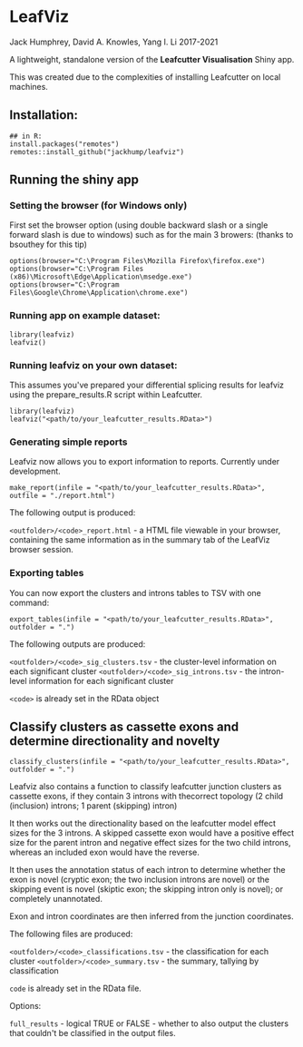 # LeafViz 

Jack Humphrey, David A. Knowles, Yang I. Li
2017-2021


A lightweight, standalone version of the **Leafcutter Visualisation** Shiny app.

This was created due to the complexities of installing Leafcutter on local machines.

## Installation:

```
## in R:
install.packages("remotes")
remotes::install_github("jackhump/leafviz")
``` 

## Running the shiny app

### Setting the browser (for Windows only)

First set the browser option (using double backward slash or a single forward slash is due to windows) such as for the main 3 browers:
(thanks to bsouthey for this tip)


```
options(browser="C:\Program Files\Mozilla Firefox\firefox.exe")
options(browser="C:\Program Files (x86)\Microsoft\Edge\Application\msedge.exe")
options(browser="C:\Program Files\Google\Chrome\Application\chrome.exe")
```


### Running app on example dataset:

```
library(leafviz)
leafviz()
```

### Running leafviz on your own dataset:

This assumes you've prepared your differential splicing results for leafviz using the prepare_results.R script within Leafcutter.

```
library(leafviz)
leafviz("<path/to/your_leafcutter_results.RData>")
```

### Generating simple reports

Leafviz now allows you to export information to reports. Currently under development.

```
make_report(infile = "<path/to/your_leafcutter_results.RData>", outfile = "./report.html")
```

The following output is produced:

`<outfolder>/<code>_report.html` - a HTML file viewable in your browser, containing the same information as in the summary tab of the LeafViz browser session.


### Exporting tables

You can now export the clusters and introns tables to TSV with one command:

```
export_tables(infile = "<path/to/your_leafcutter_results.RData>", outfolder = ".")
```

The following outputs are produced:

`<outfolder>/<code>_sig_clusters.tsv` - the cluster-level information on each significant cluster
`<outfolder>/<code>_sig_introns.tsv` - the intron-level information for each significant cluster

`<code>` is already set in the RData object

## Classify clusters as cassette exons and determine directionality and novelty

```
classify_clusters(infile = "<path/to/your_leafcutter_results.RData>", outfolder = ".")
```


Leafviz also contains a function to classify leafcutter junction clusters as cassette exons, if they contain 3 introns with thecorrect topology (2 child (inclusion) introns; 1 parent (skipping) intron)

It then works out the directionality based on the leafcutter model effect sizes for the 3 introns. A skipped cassette exon would have a positive effect size for the parent intron and negative effect sizes for the two child introns, whereas an included exon would have the reverse.

It then uses the annotation status of each intron to determine whether the exon is novel (cryptic exon; the two inclusion introns are novel) or the skipping event is novel (skiptic exon; the skipping intron only is novel); or completely unannotated.

Exon and intron coordinates are then inferred from the junction coordinates.

The following files are produced:

`<outfolder>/<code>_classifications.tsv` - the classification for each cluster
`<outfolder>/<code>_summary.tsv` - the summary, tallying by classification

`code` is already set in the RData file.

Options:

`full_results`  - logical TRUE or FALSE - whether to also output the clusters that couldn't be classified in the output files.

